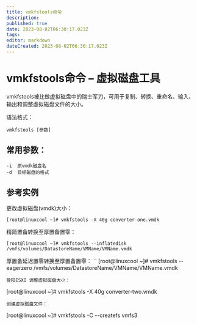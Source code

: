 ```yaml
---
title: vmkfstools命令
description: 
published: true
date: 2023-08-02T06:30:17.023Z
tags: 
editor: markdown
dateCreated: 2023-08-02T06:30:17.023Z
---
```


# vmkfstools命令 – 虚拟磁盘工具


vmkfstools被比做虚拟磁盘中的瑞士军刀，可用于复制、转换、重命名、输入、输出和调整虚拟磁盘文件的大小。

语法格式：
```
vmkfstools [参数]
```
## 常用参数：
```
-i	原vmdk磁盘名
-d	目标磁盘的格式
```
## 参考实例

更改虚拟磁盘(vmdk)大小：
```
[root@linuxcool ~]# vmkfstools -X 40g converter-one.vmdk
```
精简置备转换至厚置备置零：
```
[root@linuxcool ~]# vmkfstools --inflatedisk /vmfs/volumes/DatastoreName/VMName/VMName.vmdk
```
厚置备延迟置零转换至厚置备置零：
``
[root@linuxcool ~]# vmkfstools --eagerzero /vmfs/volumes/DatastoreName/VMName/VMName.vmdk
```
登陆ESXI 调整虚拟磁盘大小：
```
[root@linuxcool ~]# vmkfstools -X 40g converter-two.vmdk
```
创建虚拟磁盘文件：
```
[root@linuxcool ~]# vmkfstools -C --createfs vmfs3
```
